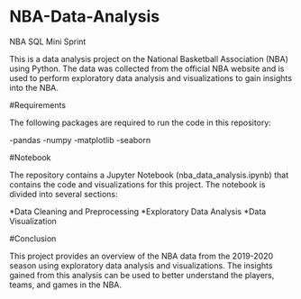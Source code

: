 # NBA-Data-Analysis

NBA SQL Mini Sprint

This is a data analysis project on the National Basketball Association (NBA) using Python. The data was collected from the official NBA website and is used to perform exploratory data analysis and visualizations to gain insights into the NBA.

#Requirements

The following packages are required to run the code in this repository:

-pandas
-numpy
-matplotlib
-seaborn

#Notebook

The repository contains a Jupyter Notebook (nba_data_analysis.ipynb) that contains the code and visualizations for this project. The notebook is divided into several sections:

*Data Cleaning and Preprocessing
*Exploratory Data Analysis
*Data Visualization

#Conclusion

This project provides an overview of the NBA data from the 2019-2020 season using exploratory data analysis and visualizations. The insights gained from this analysis can be used to better understand the players, teams, and games in the NBA.
